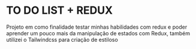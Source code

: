 # TO DO LIST + REDUX

Projeto em como finalidade testar minhas habilidades com redux e poder aprender um pouco mais da manipulação de estados com Redux, também utilizei o Tailwindcss para criação de estiloso
